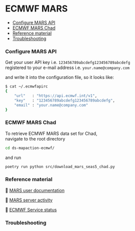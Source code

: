 # ECMWF MARS

* [Configure MARS API](#configure-mars-api)
* [ECMWF MARS Chad](#ecmwf-mars-chad)
* [Reference material](#reference-material)
* [Troubleshooting](#troubleshooting)

### Configure MARS API

Get your user API key i.e. `123456789abcdefg123456789abcdefg`  
registered to your e-mail address i.e. `your.name@company.com`

and write it into the configuration file, so it looks like:

```bash
$ cat ~/.ecmwfapirc
{
    "url"   : "https://api.ecmwf.int/v1",
    "key"   : "123456789abcdefg123456789abcdefg",
    "email" : "your.name@company.com"
}
```

### ECMWF MARS Chad

To retrieve ECMWF MARS data set for Chad,  
navigate to the root directory

```bash
cd ds-mapaction-ecmwf/
```

and run

```bash
poetry run python src/download_mars_seas5_chad.py
```

### Reference material

:book: [MARS user documentation](https://confluence.ecmwf.int/display/UDOC/MARS+user+documentation)

:book: [MARS server activity](https://apps.ecmwf.int/mars-activity/)

:book: [ECMWF Service status](https://www.ecmwf.int/en/service-status)

### Troubleshooting
